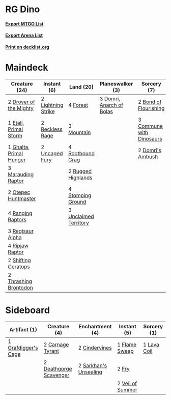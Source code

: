 # RG Dino

#### [Export MTGO List](../collection/RG%20Dino/RG%20Dino.txt)
#### [Export Arena List](../collection/RG%20Dino/RG%20Dino_arena.txt)
#### [Print on decklist.org](http://decklist.org/?deckmain=2%09Bond%20of%20Flourishing%0A3%09Commune%20with%20Dinosaurs%0A2%09Domri's%20Ambush%0A3%09Domri,%20Anarch%20of%20Bolas%0A2%09Drover%20of%20the%20Mighty%0A1%09Etali,%20Primal%20Storm%0A4%09Forest%0A1%09Ghalta,%20Primal%20Hunger%0A2%09Lightning%20Strike%0A3%09Marauding%20Raptor%0A3%09Mountain%0A2%09Otepec%20Huntmaster%0A4%09Ranging%20Raptors%0A2%09Reckless%20Rage%0A3%09Regisaur%20Alpha%0A4%09Ripjaw%20Raptor%0A4%09Rootbound%20Crag%0A2%09Rugged%20Highlands%0A2%09Shifting%20Ceratops%0A4%09Stomping%20Ground%0A2%09Thrashing%20Brontodon%0A2%09Uncaged%20Fury%0A3%09Unclaimed%20Territory&deckside=2%09Carnage%20Tyrant%0A2%09Cindervines%0A2%09Deathgorge%20Scavenger%0A1%09Flame%20Sweep%0A2%09Fry%0A1%09Grafdigger's%20Cage%0A1%09Lava%20Coil%0A2%09Sarkhan's%20Unsealing%0A2%09Veil%20of%20Summer)
# Maindeck

|                                          Creature (24)                                           |                                         Instant (6)                                         |                                           Land (20)                                            |                                         Planeswalker (3)                                          |                                            Sorcery (7)                                            |
|--------------------------------------------------------------------------------------------------|---------------------------------------------------------------------------------------------|------------------------------------------------------------------------------------------------|---------------------------------------------------------------------------------------------------|---------------------------------------------------------------------------------------------------|
|2 [Drover of the Mighty](http://gatherer.wizards.com/Pages/Card/Details.aspx?multiverseid=435342) |2 [Lightning Strike](http://gatherer.wizards.com/Pages/Card/Details.aspx?multiverseid=383299)|4 [Forest](http://gatherer.wizards.com/Pages/Card/Details.aspx?multiverseid=439860)             |3 [Domri, Anarch of Bolas](http://gatherer.wizards.com/Pages/Card/Details.aspx?multiverseid=461118)|2 [Bond of Flourishing](http://gatherer.wizards.com/Pages/Card/Details.aspx?multiverseid=461082)   |
|1 [Etali, Primal Storm](http://gatherer.wizards.com/Pages/Card/Details.aspx?multiverseid=439757)  |2 [Reckless Rage](http://gatherer.wizards.com/Pages/Card/Details.aspx?multiverseid=439767)   |3 [Mountain](http://gatherer.wizards.com/Pages/Card/Details.aspx?multiverseid=439859)           |                                                                                                   |3 [Commune with Dinosaurs](http://gatherer.wizards.com/Pages/Card/Details.aspx?multiverseid=435336)|
|1 [Ghalta, Primal Hunger](http://gatherer.wizards.com/Pages/Card/Details.aspx?multiverseid=456564)|2 [Uncaged Fury](http://gatherer.wizards.com/Pages/Card/Details.aspx?multiverseid=442144)    |4 [Rootbound Crag](http://gatherer.wizards.com/Pages/Card/Details.aspx?multiverseid=420934)     |                                                                                                   |2 [Domri's Ambush](http://gatherer.wizards.com/Pages/Card/Details.aspx?multiverseid=461119)        |
|3 [Marauding Raptor](http://gatherer.wizards.com/Pages/Card/Details.aspx?multiverseid=466904)     |                                                                                             |2 [Rugged Highlands](http://gatherer.wizards.com/Pages/Card/Details.aspx?multiverseid=420935)   |                                                                                                   |                                                                                                   |
|2 [Otepec Huntmaster](http://gatherer.wizards.com/Pages/Card/Details.aspx?multiverseid=435307)    |                                                                                             |4 [Stomping Ground](http://gatherer.wizards.com/Pages/Card/Details.aspx?multiverseid=405110)    |                                                                                                   |                                                                                                   |
|4 [Ranging Raptors](http://gatherer.wizards.com/Pages/Card/Details.aspx?multiverseid=435357)      |                                                                                             |3 [Unclaimed Territory](http://gatherer.wizards.com/Pages/Card/Details.aspx?multiverseid=435419)|                                                                                                   |                                                                                                   |
|3 [Regisaur Alpha](http://gatherer.wizards.com/Pages/Card/Details.aspx?multiverseid=435383)       |                                                                                             |                                                                                                |                                                                                                   |                                                                                                   |
|4 [Ripjaw Raptor](http://gatherer.wizards.com/Pages/Card/Details.aspx?multiverseid=435359)        |                                                                                             |                                                                                                |                                                                                                   |                                                                                                   |
|2 [Shifting Ceratops](http://gatherer.wizards.com/Pages/Card/Details.aspx?multiverseid=466948)    |                                                                                             |                                                                                                |                                                                                                   |                                                                                                   |
|2 [Thrashing Brontodon](http://gatherer.wizards.com/Pages/Card/Details.aspx?multiverseid=456570)  |                                                                                             |                                                                                                |                                                                                                   |                                                                                                   |


# Sideboard

|                                         Artifact (1)                                         |                                          Creature (4)                                           |                                        Enchantment (4)                                         |                                        Instant (5)                                        |                                     Sorcery (1)                                      |
|----------------------------------------------------------------------------------------------|-------------------------------------------------------------------------------------------------|------------------------------------------------------------------------------------------------|-------------------------------------------------------------------------------------------|--------------------------------------------------------------------------------------|
|1 [Grafdigger's Cage](http://gatherer.wizards.com/Pages/Card/Details.aspx?multiverseid=278452)|2 [Carnage Tyrant](http://gatherer.wizards.com/Pages/Card/Details.aspx?multiverseid=435334)      |2 [Cindervines](http://gatherer.wizards.com/Pages/Card/Details.aspx?multiverseid=457305)        |1 [Flame Sweep](http://gatherer.wizards.com/Pages/Card/Details.aspx?multiverseid=466893)   |1 [Lava Coil](http://gatherer.wizards.com/Pages/Card/Details.aspx?multiverseid=452858)|
|                                                                                              |2 [Deathgorge Scavenger](http://gatherer.wizards.com/Pages/Card/Details.aspx?multiverseid=435339)|2 [Sarkhan's Unsealing](http://gatherer.wizards.com/Pages/Card/Details.aspx?multiverseid=447291)|2 [Fry](http://gatherer.wizards.com/Pages/Card/Details.aspx?multiverseid=466894)           |                                                                                      |
|                                                                                              |                                                                                                 |                                                                                                |2 [Veil of Summer](http://gatherer.wizards.com/Pages/Card/Details.aspx?multiverseid=466952)|                                                                                      |

